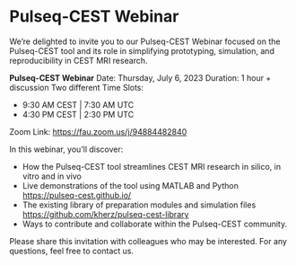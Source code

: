 # Pulseq-CEST Webinar

We’re delighted to invite you to our Pulseq-CEST Webinar focused on the Pulseq-CEST tool and its role in simplifying prototyping, simulation, and reproducibility in CEST MRI research.

**Pulseq-CEST Webinar**
Date: Thursday, July 6, 2023
Duration: 1 hour + discussion
Two different Time Slots:

- 9:30 AM CEST | 7:30 AM UTC
- 4:30 PM CEST | 2:30 PM UTC

Zoom Link: https://fau.zoom.us/j/94884482840

In this webinar, you’ll discover:

- How the Pulseq-CEST tool streamlines CEST MRI research in silico, in vitro and in vivo
- Live demonstrations of the tool using MATLAB and Python https://pulseq-cest.github.io/
- The existing library of preparation modules and simulation files https://github.com/kherz/pulseq-cest-library
- Ways to contribute and collaborate within the Pulseq-CEST community.

Please share this invitation with colleagues who may be interested.
For any questions, feel free to contact us.
